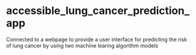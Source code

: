 # accessible_lung_cancer_prediction_app
Connected to a webpage to provide a user interface for predicting the risk of lung cancer by using two machine learing algorithm models
